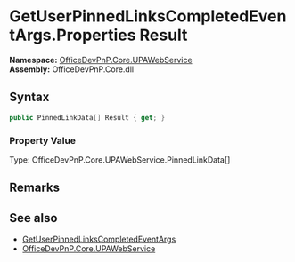 # GetUserPinnedLinksCompletedEventArgs.Properties Result
  

**Namespace:** [OfficeDevPnP.Core.UPAWebService](OfficeDevPnP.Core.UPAWebService.md)  
**Assembly:** OfficeDevPnP.Core.dll  
## Syntax
```C#
public PinnedLinkData[] Result { get; }
```

### Property Value
Type: OfficeDevPnP.Core.UPAWebService.PinnedLinkData[]  

## Remarks 

## See also
- [GetUserPinnedLinksCompletedEventArgs](OfficeDevPnP.Core.UPAWebService.GetUserPinnedLinksCompletedEventArgs.md) 
- [OfficeDevPnP.Core.UPAWebService](OfficeDevPnP.Core.UPAWebService.md)
